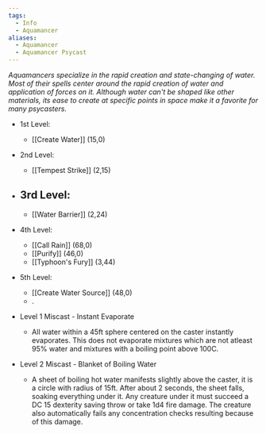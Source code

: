 ```yaml
---
tags:
  - Info
  - Aquamancer
aliases:
  - Aquamancer
  - Aquamancer Psycast
---
```

*Aquamancers specialize in the rapid creation and state-changing of water. Most of their spells center around the rapid creation of water and application of forces on it. Although water can't be shaped like other materials, its ease to create at specific points in space make it a favorite for many psycasters.*

- 1st Level:
	- [[Create Water]] (15,0)
- 2nd Level:
	- [[Tempest Strike]] (2,15)
- 3rd Level:
	-  
	- [[Water Barrier]] (2,24)
- 4th Level:
	- [[Call Rain]] (68,0)
	- [[Purify]] (46,0)
	- [[Typhoon's Fury]] (3,44)
- 5th Level:
	- [[Create Water Source]] (48,0)
	- .

- Level 1 Miscast - Instant Evaporate
	- All water within a 45ft sphere centered on the caster instantly evaporates. This does not evaporate mixtures which are not atleast 95% water and mixtures with a boiling point above 100C. 
- Level 2 Miscast - Blanket of Boiling Water
	- A sheet of boiling hot water manifests slightly above the caster, it is a circle with radius of 15ft. After about 2 seconds, the sheet falls, soaking everything under it. Any creature under it must succeed a DC 15 dexterity saving throw or take 1d4 fire damage. The creature also automatically fails any concentration checks resulting because of this damage.


